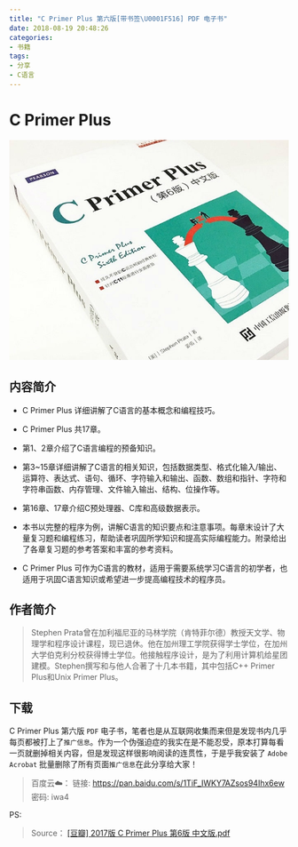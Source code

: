 ```yaml
---
title: "C Primer Plus 第六版[带书签\U0001F516] PDF 电子书"
date: 2018-08-19 20:48:26
categories:
- 书籍
tags:
- 分享
- C语言
---
```


# C Primer Plus 

![C Primer Plus](https://raw.githubusercontent.com/cloverkits/hexo_picture_resource/master/picture/c_primer_plus.jpg)


## 内容简介

* C Primer Plus 详细讲解了C语言的基本概念和编程技巧。
* C Primer Plus 共17章。
* 第1、2章介绍了C语言编程的预备知识。
* 第3~15章详细讲解了C语言的相关知识，包括数据类型、格式化输入/输出、运算符、表达式、语句、循环、字符输入和输出、函数、数组和指针、字符和字符串函数、内存管理、文件输入输出、结构、位操作等。
* 第16章、17章介绍C预处理器、C库和高级数据表示。
* 本书以完整的程序为例，讲解C语言的知识要点和注意事项。每章末设计了大量复习题和编程练习，帮助读者巩固所学知识和提高实际编程能力。附录给出了各章复习题的参考答案和丰富的参考资料。

* C Primer Plus 可作为C语言的教材，适用于需要系统学习C语言的初学者，也适用于巩固C语言知识或希望进一步提高编程技术的程序员。

## 作者简介

>Stephen Prata曾在加利福尼亚的马林学院（肯特菲尔德）教授天文学、物理学和程序设计课程，现已退休。他在加州理工学院获得学士学位，在加州大学伯克利分校获得博士学位。他接触程序设计，是为了利用计算机给星团建模。Stephen撰写和与他人合著了十几本书籍，其中包括C++ Primer Plus和Unix Primer Plus。

## 下载

C Primer Plus 第六版 `PDF` 电子书，笔者也是从互联网收集而来但是发现书内几乎每页都被打上了`推广信息`。作为一个伪强迫症的我实在是不能忍受，原本打算每看一页就删掉相关内容，但是发现这样很影响阅读的连贯性，于是乎我安装了 `Adobe Acrobat` 批量删除了所有页面`推广信息`在此分享给大家！
> 百度云☁️：
> 链接: https://pan.baidu.com/s/1TiF_IWKY7AZsos94Ihx6ew 密码: iwa4

PS:
> Source：
> [[豆瓣] 2017版 C Primer Plus 第6版 中文版.pdf](https://www.douban.com/note/630704598/)


